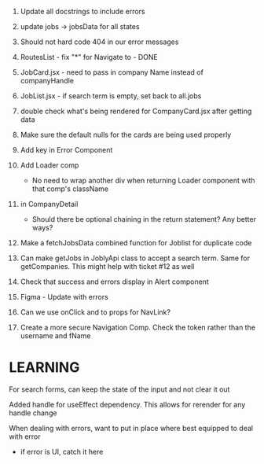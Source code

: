 1. Update all docstrings to include errors

2. update jobs -> jobsData for all states

3. Should not hard code 404 in our error messages

4. RoutesList - fix "*" for Navigate to - DONE

5. JobCard.jsx - need to pass in company Name instead of companyHandle

6. JobList.jsx - if search term is empty, set back to all.jobs

7. double check what's being rendered for CompanyCard.jsx after getting data

8. Make sure the default nulls for the cards are being used properly

9. Add key in Error Component

10. Add Loader comp
    - No need to wrap another div when returning Loader component with that comp's className

11. in CompanyDetail
    - Should there be optional chaining in the return statement? Any better ways?

12. Make a fetchJobsData combined function for Joblist for duplicate code

13. Can make getJobs in JoblyApi class to accept a search term. Same for getCompanies. This might help with ticket #12 as well

14. Check that success and errors display in Alert component

15. Figma - Update with errors

16. Can we use onClick and to props for NavLink?

17. Create a more secure Navigation Comp.
    Check the token rather than the username and fName

# LEARNING
For search forms, can keep the state of the input and not clear it out

Added handle for useEffect dependency. This allows for rerender for any handle change

When dealing with errors, want to put in place where best equipped to deal with error
- if error is UI, catch it here